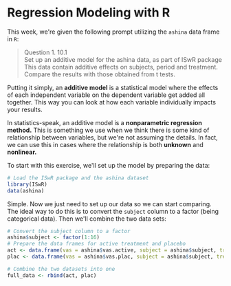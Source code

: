 # Regression Modeling with R

This week, we're given the following prompt utilizing the `ashina` data frame in `R`:
> Question 1. 10.1 <br />
Set up an additive model for the ashina data, as part of ISwR package <br />
> This data contain additive effects on subjects, period and treatment. Compare the results with those obtained from t tests.

Putting it simply, an **additive model** is a statistical model where the effects of each independent variable on the dependent variable get added all together. This way you can look at how each variable individually impacts your results.

In statistics-speak, an additive model is a **nonparametric regression method.** This is something we use when we think there is some kind of relationship between variables, but we're not assuming the details. In fact, we can use this in cases where the relationship is both **unknown** and **nonlinear.**

To start with this exercise, we'll set up the model by preparing the data:
```R
# Load the ISwR package and the ashina dataset
library(ISwR)
data(ashina)
```
Simple. Now we just need to set up our data so we can start comparing. The ideal way to do this is to convert the `subject` column to a factor (being categorical data). Then we'll combine the two data sets:
```R
# Convert the subject column to a factor
ashina$subject <- factor(1:16)
# Prepare the data frames for active treatment and placebo
act <- data.frame(vas = ashina$vas.active, subject = ashina$subject, treat = 1, period = ashina$grp)
plac <- data.frame(vas = ashina$vas.plac, subject = ashina$subject, treat = 0, period = ashina$grp)

# Combine the two datasets into one
full_data <- rbind(act, plac)
```







